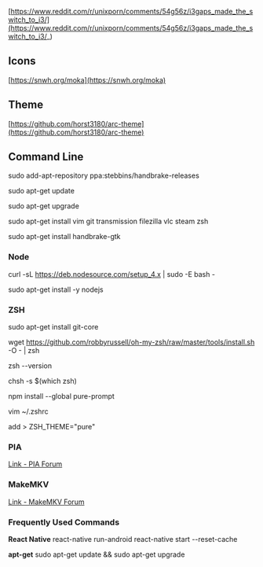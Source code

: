 [https://www.reddit.com/r/unixporn/comments/54g56z/i3gaps_made_the_switch_to_i3/](https://www.reddit.com/r/unixporn/comments/54g56z/i3gaps_made_the_switch_to_i3/_)




## Icons
[https://snwh.org/moka](https://snwh.org/moka)

## Theme
[https://github.com/horst3180/arc-theme](https://github.com/horst3180/arc-theme)

## Command Line

sudo add-apt-repository ppa:stebbins/handbrake-releases

sudo apt-get update

sudo apt-get upgrade

sudo apt-get install vim git transmission filezilla vlc steam zsh

sudo apt-get install handbrake-gtk

### Node
curl -sL https://deb.nodesource.com/setup_4.x | sudo -E bash -

sudo apt-get install -y nodejs

### ZSH
sudo apt-get install git-core

wget https://github.com/robbyrussell/oh-my-zsh/raw/master/tools/install.sh -O - | zsh

zsh --version

chsh -s $(which zsh)

npm install --global pure-prompt

vim ~/.zshrc

add > ZSH_THEME="pure"

### PIA
[Link - PIA Forum](https://helpdesk.privateinternetaccess.com/hc/en-us/articles/219438217-Installing-the-PIA-App-on-Linux)

### MakeMKV
[Link - MakeMKV Forum](http://www.makemkv.com/forum2/viewtopic.php?f=3&t=224)



### Frequently Used Commands

**React Native**
react-native run-android
react-native start --reset-cache

**apt-get**
sudo apt-get update && sudo apt-get upgrade


